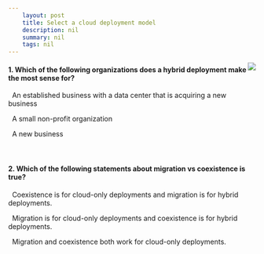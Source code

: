 ```yaml
---
    layout: post
    title: Select a cloud deployment model 
    description: nil
    summary: nil
    tags: nil
---
```



 <a target="_blank" href="https://docs.microsoft.com/en-us/learn/modules/select-a-cloud-deployment-model/5-knowledge-check/"><i class="fas fa-external-link-alt"></i> </a>
 <img align="right" src="https://docs.microsoft.com/en-us/learn/achievements/select-a-cloud-deployment-model.svg">
####  1. Which of the following organizations does a hybrid deployment make the most sense for?


<i class='fas fa-check-square' style='color: Dodgerblue;'></i> &nbsp;&nbsp;An established business with a data center that is acquiring a new business

<i class='far fa-square'></i> &nbsp;&nbsp;A small non-profit organization

<i class='far fa-square'></i> &nbsp;&nbsp;A new business
<br />
<br />
<br />

####  2. Which of the following statements about migration vs coexistence is true?


<i class='far fa-square'></i> &nbsp;&nbsp;Coexistence is for cloud-only deployments and migration is for hybrid deployments.

<i class='fas fa-check-square' style='color: Dodgerblue;'></i> &nbsp;&nbsp;Migration is for cloud-only deployments and coexistence is for hybrid deployments.

<i class='far fa-square'></i> &nbsp;&nbsp;Migration and coexistence both work for cloud-only deployments.
<br />
<br />
<br />
